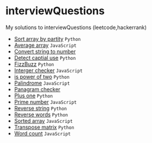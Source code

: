 # interviewQuestions
My solutions to interviewQuestions (leetcode,hackerrank)
* [Sort array by partity](https://github.com/michellbrito/interviewQuestions/blob/master/Sort%20Array%20By%20Partiy.py) ```Python```
* [Average array](https://github.com/michellbrito/interviewQuestions/blob/master/averageArray.js) ```JavaScript```
* [Convert string to number](https://github.com/michellbrito/interviewQuestions/blob/master/convertStringToNumber.js) 
* [Detect captial use](https://github.com/michellbrito/interviewQuestions/blob/master/detectCaptialUse.py) ```Python```
* [FizzBuzz](https://github.com/michellbrito/interviewQuestions/blob/master/fizzBuzz.py) ```Python```
* [Interger checker](https://github.com/michellbrito/interviewQuestions/blob/master/intergerChecker.js) ```JavaScript```
* [is power of two](https://github.com/michellbrito/interviewQuestions/blob/master/isPowerOfTwo.py) ```Python```
* [Palindrome](https://github.com/michellbrito/interviewQuestions/blob/master/palindrome.js) ```JavaScript```
* [Panagram checker](https://github.com/michellbrito/interviewQuestions/blob/master/pangramChecker.js) 
* [Plus one](https://github.com/michellbrito/interviewQuestions/blob/master/plusOne.py) ```Python```
* [Prime number](https://github.com/michellbrito/interviewQuestions/blob/master/primeNumber.js) ```JavaScript```
* [Reverse string](https://github.com/michellbrito/interviewQuestions/blob/master/reverseString.py) ```Python```
* [Reverse words](https://github.com/michellbrito/interviewQuestions/blob/master/reverseWords.py) ```Python```
* [Sorted array](https://github.com/michellbrito/interviewQuestions/blob/master/sortedArray.js) ```JavaScript```
* [Transpose matrix](https://github.com/michellbrito/interviewQuestions/blob/master/transposeMatrix.py) ```Python```
* [Word count](https://github.com/michellbrito/interviewQuestions/blob/master/wordCount.js) ```JavaScript```

